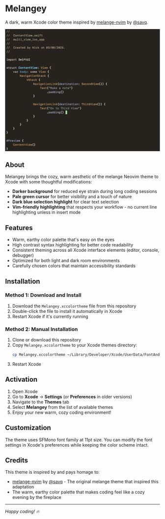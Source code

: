 # Melangey

A dark, warm Xcode color theme inspired by [melange-nvim](https://github.com/savq/melange-nvim) by [@savq](https://github.com/savq).

![Melangey Theme Preview](preview.png)

## About

Melangey brings the cozy, warm aesthetic of the melange Neovim theme to Xcode with some thoughtful modifications:

- **Darker background** for reduced eye strain during long coding sessions
- **Pale green cursor** for better visibility and a touch of nature
- **Dark blue selection highlight** for clear text selection
- **Vim-friendly highlighting** that respects your workflow - no current line highlighting unless in insert mode

## Features

- Warm, earthy color palette that's easy on the eyes
- High contrast syntax highlighting for better code readability
- Consistent theming across all Xcode interface elements (editor, console, debugger)
- Optimized for both light and dark room environments
- Carefully chosen colors that maintain accessibility standards

## Installation

### Method 1: Download and Install

1. Download the `Melangey.xccolortheme` file from this repository
2. Double-click the file to install it automatically in Xcode
3. Restart Xcode if it's currently running

### Method 2: Manual Installation

1. Clone or download this repository
2. Copy `Melangey.xccolortheme` to your Xcode themes directory:
   ```bash
   cp Melangey.xccolortheme ~/Library/Developer/Xcode/UserData/FontAndColorThemes/
   ```
3. Restart Xcode

## Activation

1. Open Xcode
2. Go to **Xcode** → **Settings** (or **Preferences** in older versions)
3. Navigate to the **Themes** tab
4. Select **Melangey** from the list of available themes
5. Enjoy your new warm, cozy coding environment!

## Customization

The theme uses SFMono font family at 11pt size. You can modify the font settings in Xcode's preferences while keeping the color scheme intact.

## Credits

This theme is inspired by and pays homage to:
- [melange-nvim](https://github.com/savq/melange-nvim) by [@savq](https://github.com/savq) - The original melange theme that inspired this adaptation
- The warm, earthy color palette that makes coding feel like a cozy evening by the fireplace

---

*Happy coding! 🔥*
